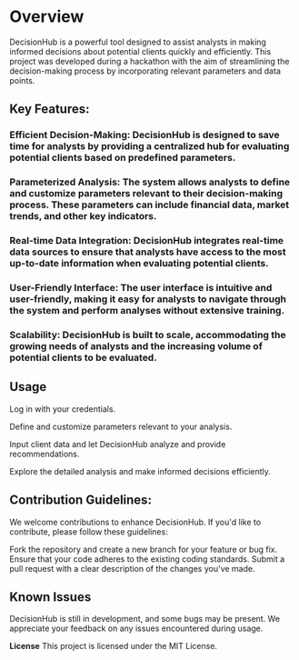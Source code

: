 # **Overview**


DecisionHub is a powerful tool designed to assist analysts in making informed decisions about potential clients quickly and efficiently. This project was developed during a hackathon with the aim of streamlining the decision-making process by incorporating relevant parameters and data points.

## **Key Features:**
### Efficient Decision-Making:  DecisionHub is designed to save time for analysts by providing a centralized hub for evaluating potential clients based on predefined parameters.

### Parameterized Analysis: The system allows analysts to define and customize parameters relevant to their decision-making process. These parameters can include financial data, market trends, and other key indicators.

### Real-time Data Integration: DecisionHub integrates real-time data sources to ensure that analysts have access to the most up-to-date information when evaluating potential clients.

### User-Friendly Interface: The user interface is intuitive and user-friendly, making it easy for analysts to navigate through the system and perform analyses without extensive training.

### Scalability: DecisionHub is built to scale, accommodating the growing needs of analysts and the increasing volume of potential clients to be evaluated.





## **Usage**


Log in with your credentials.

Define and customize parameters relevant to your analysis.

Input client data and let DecisionHub analyze and provide recommendations.

Explore the detailed analysis and make informed decisions efficiently.




## Contribution Guidelines:


We welcome contributions to enhance DecisionHub. If you'd like to contribute, please follow these guidelines:

  Fork the repository and create a new branch for your feature or bug fix.
  Ensure that your code adheres to the existing coding standards.
  Submit a pull request with a clear description of the changes you've made.


## **Known Issues**
DecisionHub is still in development, and some bugs may be present.
We appreciate your feedback on any issues encountered during usage.



**License**
This project is licensed under the MIT License.
